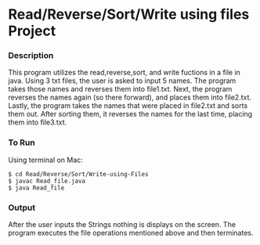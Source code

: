 # Read/Reverse/Sort/Write using files Project

### Description

This program utilizes the read,reverse,sort, and write fuctions in a file in java. Using 3 txt files, the user is asked to input 5 names. The program takes those names and reverses them into file1.txt. Next, the program reverses the names again (so there forward), and places them into file2.txt. Lastly, the program takes the names that were placed in file2.txt and sorts them out. After sorting them, it reverses the names for the last time, placing them into file3.txt.

### To Run

Using terminal on Mac:

```
$ cd Read/Reverse/Sort/Write-using-Files
$ javac Read_file.java
$ java Read_file
```

### Output

After the user inputs the Strings nothing is displays on the screen. The program executes the file operations mentioned above and then terminates. 